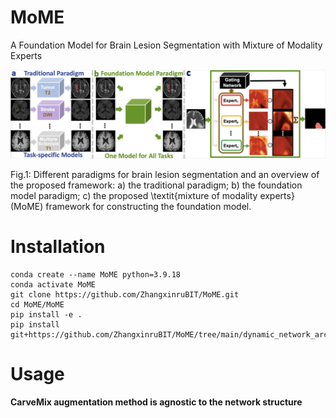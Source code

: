 # MoME
A Foundation Model for Brain Lesion Segmentation with Mixture of Modality Experts

![image](https://github.com/ZhangxinruBIT/MoME/blob/main/fig/comb12.png)

Fig.1: Different paradigms for brain lesion segmentation and an overview of the proposed framework:
a) the traditional paradigm;
b) the foundation model paradigm;
c) the proposed \textit{mixture of modality experts} ($\text{MoME}$) framework for constructing the foundation model.

# Installation

```
conda create --name MoME python=3.9.18
conda activate MoME
git clone https://github.com/ZhangxinruBIT/MoME.git
cd MoME/MoME
pip install -e .
pip install git+https://github.com/ZhangxinruBIT/MoME/tree/main/dynamic_network_architectures
```
# Usage
**CarveMix augmentation method is agnostic to the network structure**
